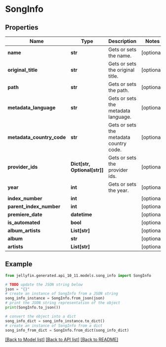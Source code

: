 # SongInfo


## Properties

Name | Type | Description | Notes
------------ | ------------- | ------------- | -------------
**name** | **str** | Gets or sets the name. | [optional] 
**original_title** | **str** | Gets or sets the original title. | [optional] 
**path** | **str** | Gets or sets the path. | [optional] 
**metadata_language** | **str** | Gets or sets the metadata language. | [optional] 
**metadata_country_code** | **str** | Gets or sets the metadata country code. | [optional] 
**provider_ids** | **Dict[str, Optional[str]]** | Gets or sets the provider ids. | [optional] 
**year** | **int** | Gets or sets the year. | [optional] 
**index_number** | **int** |  | [optional] 
**parent_index_number** | **int** |  | [optional] 
**premiere_date** | **datetime** |  | [optional] 
**is_automated** | **bool** |  | [optional] 
**album_artists** | **List[str]** |  | [optional] 
**album** | **str** |  | [optional] 
**artists** | **List[str]** |  | [optional] 

## Example

```python
from jellyfin.generated.api_10_11.models.song_info import SongInfo

# TODO update the JSON string below
json = "{}"
# create an instance of SongInfo from a JSON string
song_info_instance = SongInfo.from_json(json)
# print the JSON string representation of the object
print(SongInfo.to_json())

# convert the object into a dict
song_info_dict = song_info_instance.to_dict()
# create an instance of SongInfo from a dict
song_info_from_dict = SongInfo.from_dict(song_info_dict)
```
[[Back to Model list]](../README.md#documentation-for-models) [[Back to API list]](../README.md#documentation-for-api-endpoints) [[Back to README]](../README.md)


